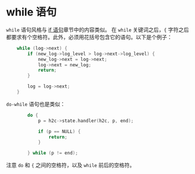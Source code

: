 # while 语句

`while` 语句风格与 [if 语句](./ch-10-if-statements.md)章节中的内容类似。
在 `while` 关键词之后，`{` 字符之后都要求有个空格符。此外，必须用花括号包含它的语句。以下是个例子：

```C
    while (log->next) {
        if (new_log->log_level > log->next->log_level) {
            new_log->next = log->next;
            log->next = new_log;
            return;
        }

        log = log->next;
    }
```

`do-while` 语句也是类似：

```C
        do {
            p = h2c->state.handler(h2c, p, end);

            if (p == NULL) {
                return;
            }

        } while (p != end);
```

注意 `do` 和 `{` 之间的空格符，以及 `while` 前后的空格符。
